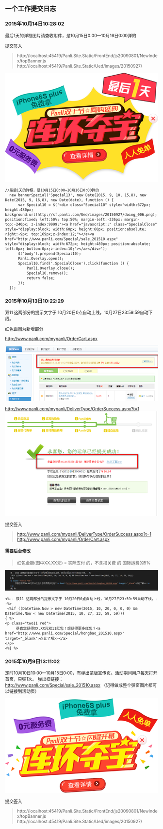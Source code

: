 ## 一个工作提交日志

### 2015年10月14日10:28:02

最后1天的弹框图片请查收附件，是10月15日0:00—10月16日0:00弹的

提交签入
>http://localhost:45419/Panli.Site.Static/FrontEnd/js20090801/NewIndex/topBanner.js
>http://localhost:45419/Panli.Site.Static/Ued/images/20150927/

![](./images/20151014/doing_006.png)

```
//最后1天的弹框，是10月15日0:00—10月16日0:00弹的
  new bannerSpecial('Special13', new Date(2015, 9, 10, 15,8), new Date(2015, 9, 16,8), new Date(date), function () {
      var Special10 = $('<div class="Special10" style="width:672px; height:480px; background:url(http://sf.panli.com/Ued/images/20150927/doing_006.png); position:fixed; left:50%; top:50%; margin-left:-336px; margin-top:-240px; z-index:9999;"><a href="javascript:;" class="SpecialClose" style="display:block; width:60px; height:60px; position:absolute; right:-9px; top:169px;z-index:12;"></a><a href="http://www.panli.com/Special/sale_201510.aspx" style="display:block; width:672px; height:480px; position:absolute; left:0px; bottom:0px;z-index:10;"></a></div>');
      $('body').prepend(Special10);
      Panli.Overlay.open();
      Special10.find('.SpecialClose').click(function () {
          Panli.Overlay.close();
          Special10.remove();
          return false;
      });
  });
```


### 2015年10月13日10:22:29

双11 这两部分的提示文字于 10月20日0点自动上线，10月27日23:59:59自动下线。

红色画圈为新增部分

http://www.panli.com/mypanli/OrderCart.aspx

![](./images/20151013/2015-10-13_102706.png)


http://www.panli.com/mypanli/DeliverType/OrderSuccess.aspx?t=1
![](./images/20151013/2015-10-13_102725.png)

提交签入
>http://www.panli.com/mypanli/DeliverType/OrderSuccess.aspx?t=1
>http://www.panli.com/mypanli/OrderCart.aspx

#### 需要后台修改
>红包金额(图中XX.XX元) = 实际支付 的，不含报关费 的 国际运费的5%

![](./images/20151013/2015-10-13_103602.png)

```
<%-- 双11 这两部分的提示文字于 10月20日0点自动上线，10月27日23:59:59自动下线。--%>
 <%if ((DateTime.Now > new DateTime(2015, 10, 20, 0, 0, 0) && DateTime.Now < new DateTime(2015, 10, 27, 23, 59, 59)))
{ %>
<p class="two11 red">
     恭喜您获得XX.XX元双11红包！想获得更多红包？<a href="http://www.panli.com/Special/hongbao_201510.aspx" target="_blank">点此了解>></a>
</p>
<%} %>
```

### 2015年10月9日13:11:02

定时10月10日10:00—10月15日0:00，有弹出蒙版宣传页。活动期间用户每天打开首页，只弹1次。
弹出框链接：http://www.panli.com/Special/sale_201510.aspx  （记得做成整个弹窗图片都可以链接到活动页）

![弹出图片](./images/20151009/doing_005.png)

提交签入
>http://localhost:45419/Panli.Site.Static/FrontEnd/js20090801/NewIndex/topBanner.js
>http://localhost:45419/Panli.Site.Static/Ued/images/20150927/
